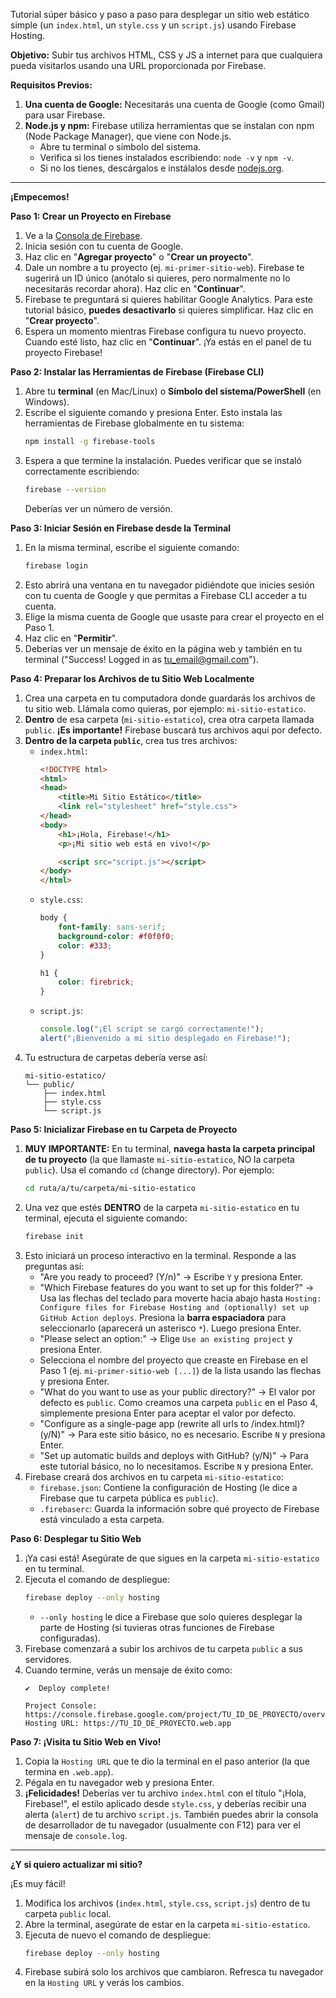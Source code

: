 Tutorial súper básico y paso a paso para desplegar un sitio web estático simple (un `index.html`, un `style.css` y un `script.js`) usando Firebase Hosting.

**Objetivo:** Subir tus archivos HTML, CSS y JS a internet para que cualquiera pueda visitarlos usando una URL proporcionada por Firebase.

**Requisitos Previos:**

1.  **Una cuenta de Google:** Necesitarás una cuenta de Google (como Gmail) para usar Firebase.
2.  **Node.js y npm:** Firebase utiliza herramientas que se instalan con npm (Node Package Manager), que viene con Node.js.
    *   Abre tu terminal o símbolo del sistema.
    *   Verifica si los tienes instalados escribiendo: `node -v` y `npm -v`.
    *   Si no los tienes, descárgalos e instálalos desde [nodejs.org](https://nodejs.org/).

---

**¡Empecemos!**

**Paso 1: Crear un Proyecto en Firebase ️**

1.  Ve a la [Consola de Firebase](https://console.firebase.google.com/).
2.  Inicia sesión con tu cuenta de Google.
3.  Haz clic en "**Agregar proyecto**" o "**Crear un proyecto**".
4.  Dale un nombre a tu proyecto (ej. `mi-primer-sitio-web`). Firebase te sugerirá un ID único (anótalo si quieres, pero normalmente no lo necesitarás recordar ahora). Haz clic en "**Continuar**".
5.  Firebase te preguntará si quieres habilitar Google Analytics. Para este tutorial básico, **puedes desactivarlo** si quieres simplificar. Haz clic en "**Crear proyecto**".
6.  Espera un momento mientras Firebase configura tu nuevo proyecto. Cuando esté listo, haz clic en "**Continuar**". ¡Ya estás en el panel de tu proyecto Firebase!

**Paso 2: Instalar las Herramientas de Firebase (Firebase CLI) ️**

1.  Abre tu **terminal** (en Mac/Linux) o **Símbolo del sistema/PowerShell** (en Windows).
2.  Escribe el siguiente comando y presiona Enter. Esto instala las herramientas de Firebase globalmente en tu sistema:
    ```bash
    npm install -g firebase-tools
    ```
3.  Espera a que termine la instalación. Puedes verificar que se instaló correctamente escribiendo:
    ```bash
    firebase --version
    ```
    Deberías ver un número de versión.

**Paso 3: Iniciar Sesión en Firebase desde la Terminal**

1.  En la misma terminal, escribe el siguiente comando:
    ```bash
    firebase login
    ```
2.  Esto abrirá una ventana en tu navegador pidiéndote que inicies sesión con tu cuenta de Google y que permitas a Firebase CLI acceder a tu cuenta.
3.  Elige la misma cuenta de Google que usaste para crear el proyecto en el Paso 1.
4.  Haz clic en "**Permitir**".
5.  Deberías ver un mensaje de éxito en la página web y también en tu terminal ("Success! Logged in as tu_email@gmail.com").

**Paso 4: Preparar los Archivos de tu Sitio Web Localmente**

1.  Crea una carpeta en tu computadora donde guardarás los archivos de tu sitio web. Llámala como quieras, por ejemplo: `mi-sitio-estatico`.
2.  **Dentro** de esa carpeta (`mi-sitio-estatico`), crea otra carpeta llamada `public`. **¡Es importante!** Firebase buscará tus archivos aquí por defecto.
3.  **Dentro de la carpeta `public`**, crea tus tres archivos:
    *   `index.html`:
        ```html
        <!DOCTYPE html>
        <html>
        <head>
            <title>Mi Sitio Estático</title>
            <link rel="stylesheet" href="style.css">
        </head>
        <body>
            <h1>¡Hola, Firebase!</h1>
            <p>¡Mi sitio web está en vivo!</p>

            <script src="script.js"></script>
        </body>
        </html>
        ```
    *   `style.css`:
        ```css
        body {
            font-family: sans-serif;
            background-color: #f0f0f0;
            color: #333;
        }

        h1 {
            color: firebrick;
        }
        ```
    *   `script.js`:
        ```javascript
        console.log("¡El script se cargó correctamente!");
        alert("¡Bienvenido a mi sitio desplegado en Firebase!");
        ```
4.  Tu estructura de carpetas debería verse así:
    ```
    mi-sitio-estatico/
    └── public/
        ├── index.html
        ├── style.css
        └── script.js
    ```

**Paso 5: Inicializar Firebase en tu Carpeta de Proyecto**

1.  **MUY IMPORTANTE:** En tu terminal, **navega hasta la carpeta principal de tu proyecto** (la que llamaste `mi-sitio-estatico`, NO la carpeta `public`). Usa el comando `cd` (change directory). Por ejemplo:
    ```bash
    cd ruta/a/tu/carpeta/mi-sitio-estatico
    ```
2.  Una vez que estés **DENTRO** de la carpeta `mi-sitio-estatico` en tu terminal, ejecuta el siguiente comando:
    ```bash
    firebase init
    ```
3.  Esto iniciará un proceso interactivo en la terminal. Responde a las preguntas así:
    *   "Are you ready to proceed? (Y/n)" -> Escribe `Y` y presiona Enter.
    *   "Which Firebase features do you want to set up for this folder?" -> Usa las flechas del teclado para moverte hacia abajo hasta `Hosting: Configure files for Firebase Hosting and (optionally) set up GitHub Action deploys`. Presiona la **barra espaciadora** para seleccionarlo (aparecerá un asterisco `*`). Luego presiona Enter.
    *   "Please select an option:" -> Elige `Use an existing project` y presiona Enter.
    *   Selecciona el nombre del proyecto que creaste en Firebase en el Paso 1 (ej. `mi-primer-sitio-web [...]`) de la lista usando las flechas y presiona Enter.
    *   "What do you want to use as your public directory?" -> El valor por defecto es `public`. Como creamos una carpeta `public` en el Paso 4, simplemente presiona Enter para aceptar el valor por defecto.
    *   "Configure as a single-page app (rewrite all urls to /index.html)? (y/N)" -> Para este sitio básico, no es necesario. Escribe `N` y presiona Enter.
    *   "Set up automatic builds and deploys with GitHub? (y/N)" -> Para este tutorial básico, no lo necesitamos. Escribe `N` y presiona Enter.
4.  Firebase creará dos archivos en tu carpeta `mi-sitio-estatico`:
    *   `firebase.json`: Contiene la configuración de Hosting (le dice a Firebase que tu carpeta pública es `public`).
    *   `.firebaserc`: Guarda la información sobre qué proyecto de Firebase está vinculado a esta carpeta.

**Paso 6: Desplegar tu Sitio Web**

1.  ¡Ya casi está! Asegúrate de que sigues en la carpeta `mi-sitio-estatico` en tu terminal.
2.  Ejecuta el comando de despliegue:
    ```bash
    firebase deploy --only hosting
    ```
    *   `--only hosting` le dice a Firebase que solo quieres desplegar la parte de Hosting (si tuvieras otras funciones de Firebase configuradas).
3.  Firebase comenzará a subir los archivos de tu carpeta `public` a sus servidores.
4.  Cuando termine, verás un mensaje de éxito como:
    ```
    ✔  Deploy complete!

    Project Console: https://console.firebase.google.com/project/TU_ID_DE_PROYECTO/overview
    Hosting URL: https://TU_ID_DE_PROYECTO.web.app
    ```

**Paso 7: ¡Visita tu Sitio Web en Vivo!**

1.  Copia la `Hosting URL` que te dio la terminal en el paso anterior (la que termina en `.web.app`).
2.  Pégala en tu navegador web y presiona Enter.
3.  **¡Felicidades!** Deberías ver tu archivo `index.html` con el título "¡Hola, Firebase!", el estilo aplicado desde `style.css`, y deberías recibir una alerta (`alert`) de tu archivo `script.js`. También puedes abrir la consola de desarrollador de tu navegador (usualmente con F12) para ver el mensaje de `console.log`.

---

**¿Y si quiero actualizar mi sitio?**

¡Es muy fácil!

1.  Modifica los archivos (`index.html`, `style.css`, `script.js`) dentro de tu carpeta `public` local.
2.  Abre la terminal, asegúrate de estar en la carpeta `mi-sitio-estatico`.
3.  Ejecuta de nuevo el comando de despliegue:
    ```bash
    firebase deploy --only hosting
    ```
4.  Firebase subirá solo los archivos que cambiaron. Refresca tu navegador en la `Hosting URL` y verás los cambios.
